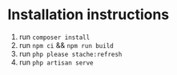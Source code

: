 # Installation instructions

1. run `composer install`
2. run `npm ci` && `npm run build`
3. run `php please stache:refresh`
4. run `php artisan serve`
